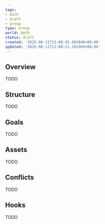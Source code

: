 ```yaml
---
tags:
- both
- draft
- group
type: Group
world: Both
status: draft
created: '2025-08-11T13:08:45.902040+00:00'
updated: '2025-08-11T13:08:51.281969+00:00'
---
```



## Overview

TODO
## Structure

TODO
## Goals

TODO
## Assets

TODO
## Conflicts

TODO
## Hooks

TODO
